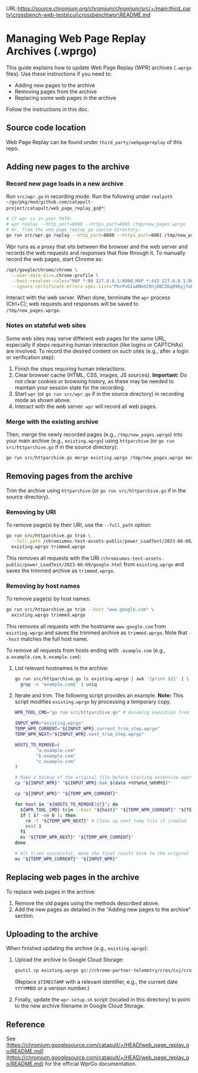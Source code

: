 URL:https://source.chromium.org/chromium/chromium/src/+/main:third_party\crossbench-web-tests\cuj\crossbench\wpr\README.md
# Managing Web Page Replay Archives (.wprgo)

This guide explains how to update Web Page Replay (WPR) archives (`.wprgo` files). Use these instructions if you need to:

* Adding new pages to the archive
* Removing pages from the archive
* Replacing some web pages in the archive

Follow the instructions in this doc.

## Source code location

Web Page Replay can be found under `third_party/webpagereplay` of this repo.

## Adding new pages to the archive

### Record new page loads in a new archive
Run `src/wpr.go` in recording mode. Run the following under `realpath ~/go/pkg/mod/github.com/catapult-project/catapult/web_page_replay_go@*`:

```bash
# If wpr is in your PATH:
# wpr replay --http_port=8080 --https_port=8081 /tmp/new_pages.wprgo
# Or, from the web_page_replay_go source directory:
go run src/wpr.go replay --http_port=8080 --https_port=8081 /tmp/new_pages.wprgo
```

Wpr runs as a proxy that sits between the browser and the web server and records the web requests and responses that flow through it. To manually record the web pages, start Chrome as:

```bash
/opt/google/chrome/chrome \
  --user-data-dir=.chrome-profile \
  --host-resolver-rules="MAP *:80 127.0.0.1:8080,MAP *:443 127.0.0.1:8081,EXCLUDE localhost" \
  --ignore-certificate-errors-spki-list="PhrPvGIaAMmd29hj8BCZOq096yj7uMpRNHpn5PDxI6I=,2HcXCSKKJS0lEXLQEWhpHUfGuojiU0tiT5gOF9LP6IQ="
```

Interact with the web server. When done, terminate the `wpr` process (Ctrl+C); web requests and responses will be saved to `/tmp/new_pages.wprgo`.

### Notes on stateful web sites
Some web sites may serve different web pages for the same URL, especially if steps requiring human interaction (like logins or CAPTCHAs) are involved. To record the desired content on such sites (e.g., after a login or verification step):

1.  Finish the steps requiring human interactions.
2.  Clear browser cache (HTML, CSS, images, JS sources). **Important:** Do not clear cookies or browsing history, as these may be needed to maintain your session state for the recording.
3.  Start `wpr` (or `go run src/wpr.go` if in the source directory) in recording mode as shown above.
4.  Interact with the web server. `wpr` will record all web pages.

### Merge with the existing archive
Then, merge the newly recorded pages (e.g., `/tmp/new_pages.wprgo`) into your main archive (e.g., `existing.wprgo`) using `httparchive` (or `go run src/httparchive.go` if in the source directory):

```bash
go run src/httparchive.go merge existing.wprgo /tmp/new_pages.wprgo merged.wprgo
```

## Removing pages from the archive
Trim the archive using `httparchive` (or `go run src/httparchive.go` if in the source directory).

### Removing by URI
To remove page(s) by their URI, use the `--full_path` option:

```bash
go run src/httparchive.go trim \
  --full_path /chromiumos-test-assets-public/power_LoadTest/2023-08-09/google.html \
  existing.wprgo trimmed.wprgo
```

This removes all requests with the URI `/chromiumos-test-assets-public/power_LoadTest/2023-08-09/google.html` from `existing.wprgo` and saves the trimmed archive as `trimmed.wprgo`.

### Removing by host names
To remove page(s) by host names:

```bash
go run src/httparchive.go trim --host "www.google.com" \
  existing.wprgo trimmed.wprgo
```
This removes all requests with the hostname `www.google.com` from `existing.wprgo`
and saves the trimmed archive as `trimmed.wprgo`. Note that `--host` matches the
full host name.

To remove all requests from hosts ending with `.example.com` (e.g., `a.example.com`, `b.example.com`):

1.  List relevant hostnames in the archive:
    ```bash
    go run src/httparchive.go ls existing.wprgo | awk '{print $2}' | \
      grep -e 'example.com$' | uniq
    ```
2.  Iterate and trim. The following script provides an example.
    **Note:** This script modifies `existing.wprgo` by processing a temporary copy.

    ```bash
    WPR_TOOL_CMD="go run src/httparchive.go" # Assuming execution from source dir

    INPUT_WPR="existing.wprgo"
    TEMP_WPR_CURRENT="${INPUT_WPR}.current_trim_step.wprgo"
    TEMP_WPR_NEXT="${INPUT_WPR}.next_trim_step.wprgo"

    HOSTS_TO_REMOVE=(
            "a.example.com"
            "b.example.com"
            "c.example.com"
    )

    # Make a backup of the original file before starting extensive operations
    cp "${INPUT_WPR}" "${INPUT_WPR}.bak_$(date +%Y%m%d_%H%M%S)"

    cp "${INPUT_WPR}" "${TEMP_WPR_CURRENT}"

    for host in "${HOSTS_TO_REMOVE[@]}"; do
      ${WPR_TOOL_CMD} trim --host "${host}" "${TEMP_WPR_CURRENT}" "${TEMP_WPR_NEXT}"
      if [ $? -ne 0 ]; then
        rm -f "${TEMP_WPR_NEXT}" # Clean up next temp file if created
        exit 1
      fi
      mv "${TEMP_WPR_NEXT}" "${TEMP_WPR_CURRENT}"
    done

    # All trims successful, move the final result back to the original filename
    mv "${TEMP_WPR_CURRENT}" "${INPUT_WPR}"
    ```

## Replacing web pages in the archive
To replace web pages in the archive:
1.  Remove the old pages using the methods described above.
2.  Add the new pages as detailed in the "Adding new pages to the archive" section.

## Uploading to the archive
When finished updating the archive (e.g., `existing.wprgo`):
1.  Upload the archive to Google Cloud Storage:
    ```bash
    gsutil cp existing.wprgo gs://chrome-partner-telemetry/cros/cuj/crossbench/page-click-scroll-$TIMESTAMP.wprgo
    ```
    (Replace `$TIMESTAMP` with a relevant identifier, e.g., the current date `YYYYMMDD` or a version number.)

2.  Finally, update the `wpr-setup.sh` script (located in this directory) to point to the new archive filename in Google Cloud Storage.

## Reference
See [https://chromium.googlesource.com/catapult/+/HEAD/web_page_replay_go/README.md](https://chromium.googlesource.com/catapult/+/HEAD/web_page_replay_go/README.md) for the official WprGo documentation.
